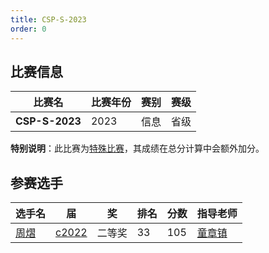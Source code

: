 ```yaml
---
title: CSP-S-2023
order: 0
---
```

## 比赛信息
| 比赛名 | 比赛年份 | 赛别 | 赛级 |
| ---- | ---- | ---- | ---- |
| **CSP-S-2023** | 2023 | 信息 | 省级 |

**特别说明**：此比赛为[特殊比赛](/share/特殊比赛.html)，其成绩在总分计算中会额外加分。

## 参赛选手
| 选手名 | 届 | 奖 | 排名 | 分数 | 指导老师 |
| ---- | ---- | ---- | ---- | ---- | ---- |
| [周熠](/players/c2022/周熠.md) | [c2022](/players/c2022/) | 二等奖 | 33 | 105 | [童章镇](/teachers/童章镇.html) |
